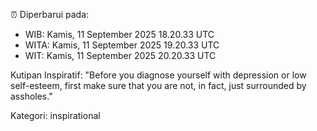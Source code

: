 ⏰ Diperbarui pada:
- WIB: Kamis, 11 September 2025 18.20.33 UTC
- WITA: Kamis, 11 September 2025 19.20.33 UTC
- WIT: Kamis, 11 September 2025 20.20.33 UTC

Kutipan Inspiratif:
"Before you diagnose yourself with depression or low self-esteem, first make sure that you are not, in fact, just surrounded by assholes."


Kategori: inspirational

